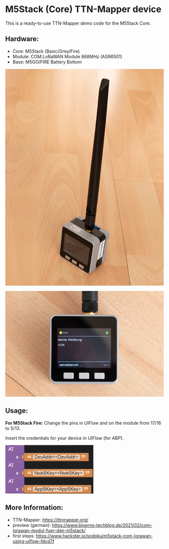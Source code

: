 # M5Stack (Core) TTN-Mapper device

This is a ready-to-use TTN-Mapper demo code for the M5Stack Core.

Hardware:
---------
- Core: M5Stack (Basic/Grey/Fire)
- Module: COM.LoRaWAN Module 868MHz (ASR6501)
- Base: M5GO/FIRE Battery Bottom

![device](.images/image1.png)

![device display (german)](.images/image2.png)

Usage:
------

__For M5Stack Fire:__ Change the pins in UIFlow and on the module from 17/16 to 5/13.

Insert the credentials for your device in UIFlow (for ABP).

![uiflow](.images/screenshot1.png)

More Information:
-----------------
- TTN-Mapper: https://ttnmapper.org/
- preview (german): https://www.bjoerns-techblog.de/2021/02/com-lorawan-modul-fuer-den-m5stack/
- first steps: https://www.hackster.io/sodoku/m5stack-com-lorawan-using-uiflow-fdcd7f
